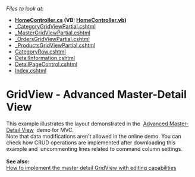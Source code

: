 <!-- default file list -->
*Files to look at*:

* **[HomeController.cs](./CS/AdvancedMasterDetail/Controllers/HomeController.cs) (VB: [HomeController.vb](./VB/AdvancedMasterDetail/Controllers/HomeController.vb))**
* [_CategoryGridViewPartial.cshtml](./CS/AdvancedMasterDetail/Views/Home/_CategoryGridViewPartial.cshtml)
* [_MasterGridViewPartial.cshtml](./CS/AdvancedMasterDetail/Views/Home/_MasterGridViewPartial.cshtml)
* [_OrdersGridViewPartial.cshtml](./CS/AdvancedMasterDetail/Views/Home/_OrdersGridViewPartial.cshtml)
* [_ProductsGridViewPartial.cshtml](./CS/AdvancedMasterDetail/Views/Home/_ProductsGridViewPartial.cshtml)
* [CategoryRow.cshtml](./CS/AdvancedMasterDetail/Views/Home/CategoryRow.cshtml)
* [DetailInformation.cshtml](./CS/AdvancedMasterDetail/Views/Home/DetailInformation.cshtml)
* [DetailPageControl.cshtml](./CS/AdvancedMasterDetail/Views/Home/DetailPageControl.cshtml)
* [Index.cshtml](./CS/AdvancedMasterDetail/Views/Home/Index.cshtml)
<!-- default file list end -->
# GridView - Advanced Master-Detail View


This example illustrates the layout demonstrated in the  <a href="http://demos.devexpress.com/ASPxGridViewDemos/MasterDetail/DetailTabs.aspx">Advanced Master-Detail View</a>  demo for MVC. <br />Note that data modifications aren't allowed in the online demo. You can check how CRUD operations are implemented after downloading this example and  uncommenting lines related to command column settings.<br /><br /><strong>See also: </strong><br /><a href="https://www.devexpress.com/Support/Center/p/E4271">How to implement the master detail GridView with editing capabilities</a>

<br/>


